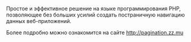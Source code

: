 Простое и эффективное решение на языке программирования PHP, позволяющее без больших усилий создать постраничную навигацию данных веб-приложений. 

Более подробно можно ознакомится на сайте http://pagination.zz.mu
